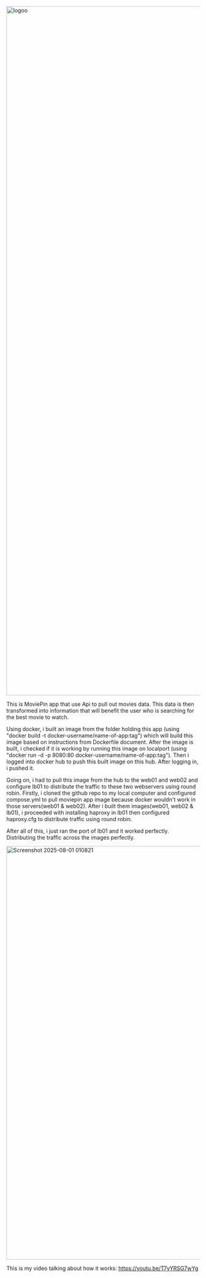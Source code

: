 <img width="7200" height="1798" alt="logoo" src="https://github.com/user-attachments/assets/425e4ff1-4437-441d-b06d-6a70c0a382cb" />


This is MoviePin app that use Api to pull out movies data. This data is then transformed into information that will benefit the user who is searching for the best movie to watch.

Using docker, i built an image from the folder holding this app (using "docker build -t docker-username/name-of-app:tag") which will build this image based on instructions from Dockerfile document. After the image is built, i checked if it is working by running this image on localport (using "docker run -d -p 8080:80 docker-username/name-of-app:tag"). Then i logged into docker hub to push this built image on this hub. After logging in, i pushed it. 

Going on, i had to pull this image from the hub to the web01 and web02 and configure lb01 to distribute the traffic to these two webservers using round robin. Firstly, i cloned the github repo to my local computer and configured compose.yml to pull moviepin app image because docker wouldn't work in those servers(web01 & web02). After i built them images(web01, web02 & lb01), i proceeded with installing haproxy in lb01 then configured haproxy.cfg to distribute traffic using round robin. 

After all of this, i just ran the port of lb01 and it worked perfectly. Distributing the traffic across the images perfectly.


<img width="1919" height="1079" alt="Screenshot 2025-08-01 010821" src="https://github.com/user-attachments/assets/4e4ecebb-6d87-4bec-90cd-30e0f9f06ae9" />

This is my video talking about how it works:
https://youtu.be/T7yYRSG7wYg
